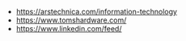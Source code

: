 - https://arstechnica.com/information-technology
- https://www.tomshardware.com/
- https://www.linkedin.com/feed/

